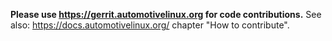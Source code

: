 **Please use https://gerrit.automotivelinux.org  for code contributions.**
See also: https://docs.automotivelinux.org/ chapter "How to contribute".
